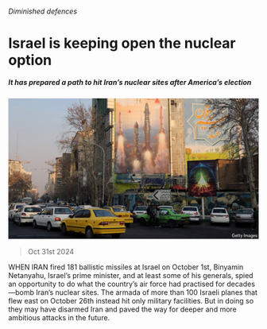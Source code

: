 ###### Diminished defences

# Israel is keeping open the nuclear option 

##### It has prepared a path to hit Iran’s nuclear sites after America’s election 

![image](images/20241102_MAP506.jpg) 

> Oct 31st 2024 

WHEN IRAN fired 181 ballistic missiles at Israel on October 1st, Binyamin Netanyahu, Israel’s prime minister, and at least some of his generals, spied an opportunity to do what the country’s air force had practised for decades—bomb Iran’s nuclear sites. The armada of more than 100 Israeli planes that flew east on October 26th instead hit only military facilities. But in doing so they may have disarmed Iran and paved the way for deeper and more ambitious attacks in the future. 

